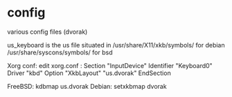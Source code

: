 config
======

various config files (dvorak)

us_keyboard is the us file situated in
/usr/share/X11/xkb/symbols/ for debian
/usr/share/syscons/symbols/ for bsd

Xorg conf:
edit xorg.conf :
Section "InputDevice"
    Identifier    "Keyboard0"
    Driver        "kbd"
    Option        "XkbLayout" "us.dvorak"
EndSection

FreeBSD: kdbmap us.dvorak
Debian: setxkbmap dvorak
